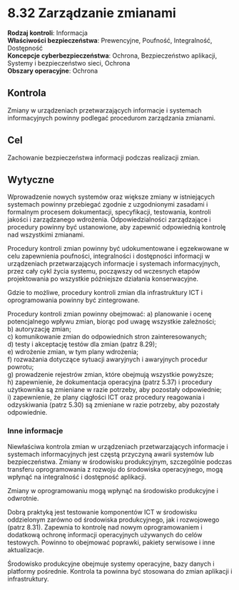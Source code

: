 # 8.32 Zarządzanie zmianami

**Rodzaj kontroli**: Informacja  
**Właściwości bezpieczeństwa**: Prewencyjne, Poufność, Integralność, Dostępność  
**Koncepcje cyberbezpieczeństwa**: Ochrona, Bezpieczeństwo aplikacji, Systemy i bezpieczeństwo sieci, Ochrona  
**Obszary operacyjne**: Ochrona

## Kontrola

Zmiany w urządzeniach przetwarzających informacje i systemach informacyjnych powinny podlegać procedurom zarządzania zmianami.

## Cel

Zachowanie bezpieczeństwa informacji podczas realizacji zmian.

## Wytyczne

Wprowadzenie nowych systemów oraz większe zmiany w istniejących systemach powinny przebiegać zgodnie z uzgodnionymi zasadami i formalnym procesem dokumentacji, specyfikacji, testowania, kontroli jakości i zarządzanego wdrożenia. Odpowiedzialności zarządzające i procedury powinny być ustanowione, aby zapewnić odpowiednią kontrolę nad wszystkimi zmianami.

Procedury kontroli zmian powinny być udokumentowane i egzekwowane w celu zapewnienia poufności, integralności i dostępności informacji w urządzeniach przetwarzających informacje i systemach informacyjnych, przez cały cykl życia systemu, począwszy od wczesnych etapów projektowania po wszystkie późniejsze działania konserwacyjne.

Gdzie to możliwe, procedury kontroli zmian dla infrastruktury ICT i oprogramowania powinny być zintegrowane.

Procedury kontroli zmian powinny obejmować:
a) planowanie i ocenę potencjalnego wpływu zmian, biorąc pod uwagę wszystkie zależności;  
b) autoryzację zmian;  
c) komunikowanie zmian do odpowiednich stron zainteresowanych;  
d) testy i akceptację testów dla zmian (patrz 8.29);  
e) wdrożenie zmian, w tym plany wdrożenia;  
f) rozważania dotyczące sytuacji awaryjnych i awaryjnych procedur powrotu;  
g) prowadzenie rejestrów zmian, które obejmują wszystkie powyższe;  
h) zapewnienie, że dokumentacja operacyjna (patrz 5.37) i procedury użytkownika są zmieniane w razie potrzeby, aby pozostały odpowiednie;  
i) zapewnienie, że plany ciągłości ICT oraz procedury reagowania i odzyskiwania (patrz 5.30) są zmieniane w razie potrzeby, aby pozostały odpowiednie.

### Inne informacje

Niewłaściwa kontrola zmian w urządzeniach przetwarzających informacje i systemach informacyjnych jest częstą przyczyną awarii systemów lub bezpieczeństwa. Zmiany w środowisku produkcyjnym, szczególnie podczas transferu oprogramowania z rozwoju do środowiska operacyjnego, mogą wpłynąć na integralność i dostępność aplikacji.

Zmiany w oprogramowaniu mogą wpłynąć na środowisko produkcyjne i odwrotnie.

Dobrą praktyką jest testowanie komponentów ICT w środowisku oddzielonym zarówno od środowiska produkcyjnego, jak i rozwojowego (patrz 8.31). Zapewnia to kontrolę nad nowym oprogramowaniem i dodatkową ochronę informacji operacyjnych używanych do celów testowych. Powinno to obejmować poprawki, pakiety serwisowe i inne aktualizacje.

Środowisko produkcyjne obejmuje systemy operacyjne, bazy danych i platformy pośrednie. Kontrola ta powinna być stosowana do zmian aplikacji i infrastruktury.
